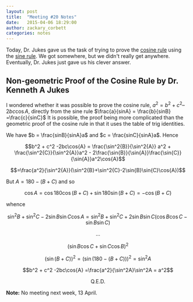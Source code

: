 ```yaml
---
layout: post
title:  "Meeting #20 Notes"
date:   2015-04-06 18:29:00
author: zackary_corbett
categories: notes
---
```


Today, Dr. Jukes gave us the task of trying to prove the [cosine rule][] using the [sine rule][]. We got somewhere, but we didn't really get anywhere. Eventually, Dr. Jukes just gave us his clever answer.

## Non-geometric Proof of the Cosine Rule by Dr. Kenneth A Jukes

I wondered whether it was possible to prove the cosine rule, $a^2 = b^2 + c^2 – 2bc\cos{A}$, directly from the sine rule $\frac{a}{sinA} = \frac{b}{sinB} =\frac{c}{sinC}$ It is possible, the proof being more complicated than the geometric proof of the cosine rule in that it uses the table of trig identities.

We have $b = \frac{sinB}{sinA}a$ and $c = \frac{sinC}{sinA}a$. Hence

$$b^2 + c^2 -2bc\cos{A} = \frac{\sin^2{B}}{\sin^2{A}} a^2 + \frac{\sin^2{C}}{\sin^2{A}}a^2 - 2\frac{\sin{B}}{\sin{A}}\frac{\sin{C}}{\sin{A}}a^2\cos{A}$$

$$=\frac{a^2}{\sin^2{A}}(\sin^2{B}+\sin^2{C}-2\sin{B}\sin{C}\cos{A})$$

But $A = 180 - (B+C)$ and so

$$\cos{A} = \cos180\cos(B+C) + \sin180\sin(B+C) = - \cos(B+C)$$

whence

$$\sin^2B+\sin^2C-2\sin{B}\sin{C}\cos{A} = \sin^2B+\sin^2C+2\sin{B}\sin{C}(\cos{B}\cos{C} - \sin{B}\sin{C})$$

$$\ldots$$

$$(\sin{B}\cos{C} + \sin{C}\cos{B})^2$$

$$(\sin(B+C))^2={(\sin(180-(B+C)))^2}=\sin^2A$$

$$b^2 + c^2 -2bc\cos{A} =\frac{a^2}{\sin^2A}\sin^2A = a^2$$

$$\text{Q.E.D.}$$


**Note:** No meeting next week, 13 April.

[cosine rule]: https://en.wikipedia.org/wiki/Law_of_cosines
[sine rule]: https://en.wikipedia.org/wiki/Law_of_sines